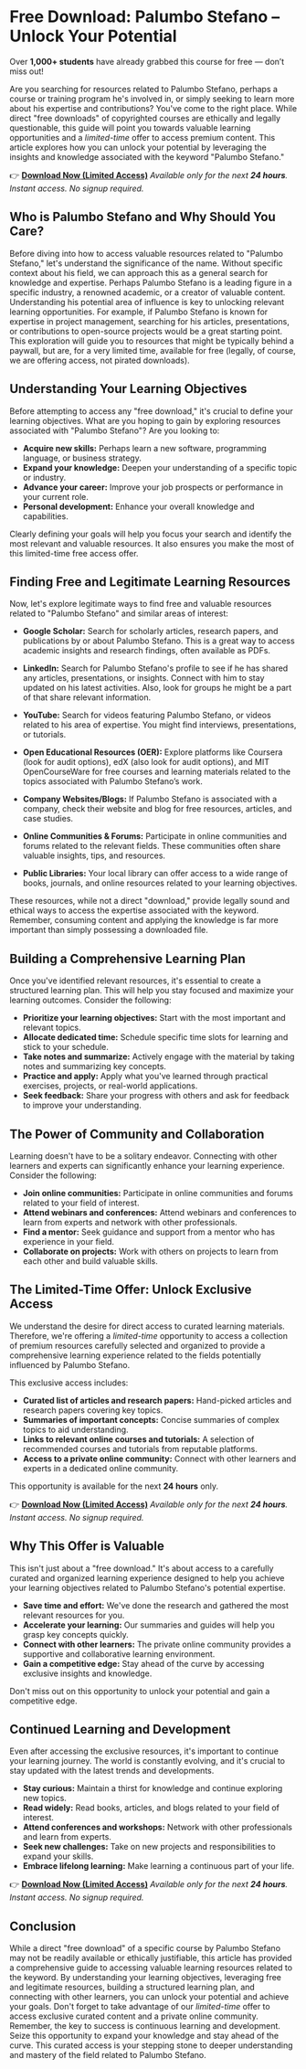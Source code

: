 # Free Download: Palumbo Stefano – Unlock Your Potential

Over **1,000+ students** have already grabbed this course for free — don’t miss out!

Are you searching for resources related to Palumbo Stefano, perhaps a course or training program he's involved in, or simply seeking to learn more about his expertise and contributions? You've come to the right place. While direct "free downloads" of copyrighted courses are ethically and legally questionable, this guide will point you towards valuable learning opportunities and a *limited-time* offer to access premium content. This article explores how you can unlock your potential by leveraging the insights and knowledge associated with the keyword "Palumbo Stefano."

👉 [**Download Now (Limited Access)**](https://udemywork.com/palumbo-stefano)
_Available only for the next **24 hours**. Instant access. No signup required._

## Who is Palumbo Stefano and Why Should You Care?

Before diving into how to access valuable resources related to "Palumbo Stefano," let's understand the significance of the name. Without specific context about his field, we can approach this as a general search for knowledge and expertise. Perhaps Palumbo Stefano is a leading figure in a specific industry, a renowned academic, or a creator of valuable content. Understanding his potential area of influence is key to unlocking relevant learning opportunities. For example, if Palumbo Stefano is known for expertise in project management, searching for his articles, presentations, or contributions to open-source projects would be a great starting point. This exploration will guide you to resources that might be typically behind a paywall, but are, for a very limited time, available for free (legally, of course, we are offering access, not pirated downloads).

## Understanding Your Learning Objectives

Before attempting to access any "free download," it's crucial to define your learning objectives. What are you hoping to gain by exploring resources associated with "Palumbo Stefano"? Are you looking to:

*   **Acquire new skills:** Perhaps learn a new software, programming language, or business strategy.
*   **Expand your knowledge:** Deepen your understanding of a specific topic or industry.
*   **Advance your career:** Improve your job prospects or performance in your current role.
*   **Personal development:** Enhance your overall knowledge and capabilities.

Clearly defining your goals will help you focus your search and identify the most relevant and valuable resources. It also ensures you make the most of this limited-time free access offer.

## Finding Free and Legitimate Learning Resources

Now, let's explore legitimate ways to find free and valuable resources related to "Palumbo Stefano" and similar areas of interest:

*   **Google Scholar:** Search for scholarly articles, research papers, and publications by or about Palumbo Stefano. This is a great way to access academic insights and research findings, often available as PDFs.

*   **LinkedIn:** Search for Palumbo Stefano's profile to see if he has shared any articles, presentations, or insights. Connect with him to stay updated on his latest activities. Also, look for groups he might be a part of that share relevant information.

*   **YouTube:** Search for videos featuring Palumbo Stefano, or videos related to his area of expertise. You might find interviews, presentations, or tutorials.

*   **Open Educational Resources (OER):** Explore platforms like Coursera (look for audit options), edX (also look for audit options), and MIT OpenCourseWare for free courses and learning materials related to the topics associated with Palumbo Stefano’s work.

*   **Company Websites/Blogs:** If Palumbo Stefano is associated with a company, check their website and blog for free resources, articles, and case studies.

*   **Online Communities & Forums:** Participate in online communities and forums related to the relevant fields. These communities often share valuable insights, tips, and resources.

*   **Public Libraries:** Your local library can offer access to a wide range of books, journals, and online resources related to your learning objectives.

These resources, while not a direct "download," provide legally sound and ethical ways to access the expertise associated with the keyword. Remember, consuming content and applying the knowledge is far more important than simply possessing a downloaded file.

## Building a Comprehensive Learning Plan

Once you've identified relevant resources, it's essential to create a structured learning plan. This will help you stay focused and maximize your learning outcomes. Consider the following:

*   **Prioritize your learning objectives:** Start with the most important and relevant topics.
*   **Allocate dedicated time:** Schedule specific time slots for learning and stick to your schedule.
*   **Take notes and summarize:** Actively engage with the material by taking notes and summarizing key concepts.
*   **Practice and apply:** Apply what you've learned through practical exercises, projects, or real-world applications.
*   **Seek feedback:** Share your progress with others and ask for feedback to improve your understanding.

## The Power of Community and Collaboration

Learning doesn't have to be a solitary endeavor. Connecting with other learners and experts can significantly enhance your learning experience. Consider the following:

*   **Join online communities:** Participate in online communities and forums related to your field of interest.
*   **Attend webinars and conferences:** Attend webinars and conferences to learn from experts and network with other professionals.
*   **Find a mentor:** Seek guidance and support from a mentor who has experience in your field.
*   **Collaborate on projects:** Work with others on projects to learn from each other and build valuable skills.

## The Limited-Time Offer: Unlock Exclusive Access

We understand the desire for direct access to curated learning materials. Therefore, we're offering a *limited-time* opportunity to access a collection of premium resources carefully selected and organized to provide a comprehensive learning experience related to the fields potentially influenced by Palumbo Stefano.

This exclusive access includes:

*   **Curated list of articles and research papers:** Hand-picked articles and research papers covering key topics.
*   **Summaries of important concepts:** Concise summaries of complex topics to aid understanding.
*   **Links to relevant online courses and tutorials:** A selection of recommended courses and tutorials from reputable platforms.
*   **Access to a private online community:** Connect with other learners and experts in a dedicated online community.

This opportunity is available for the next **24 hours** only.

👉 [**Download Now (Limited Access)**](https://udemywork.com/palumbo-stefano)
_Available only for the next **24 hours**. Instant access. No signup required._

## Why This Offer is Valuable

This isn't just about a "free download." It's about access to a carefully curated and organized learning experience designed to help you achieve your learning objectives related to Palumbo Stefano's potential expertise.

*   **Save time and effort:** We've done the research and gathered the most relevant resources for you.
*   **Accelerate your learning:** Our summaries and guides will help you grasp key concepts quickly.
*   **Connect with other learners:** The private online community provides a supportive and collaborative learning environment.
*   **Gain a competitive edge:** Stay ahead of the curve by accessing exclusive insights and knowledge.

Don't miss out on this opportunity to unlock your potential and gain a competitive edge.

## Continued Learning and Development

Even after accessing the exclusive resources, it's important to continue your learning journey. The world is constantly evolving, and it's crucial to stay updated with the latest trends and developments.

*   **Stay curious:** Maintain a thirst for knowledge and continue exploring new topics.
*   **Read widely:** Read books, articles, and blogs related to your field of interest.
*   **Attend conferences and workshops:** Network with other professionals and learn from experts.
*   **Seek new challenges:** Take on new projects and responsibilities to expand your skills.
*   **Embrace lifelong learning:** Make learning a continuous part of your life.

👉 [**Download Now (Limited Access)**](https://udemywork.com/palumbo-stefano)
_Available only for the next **24 hours**. Instant access. No signup required._

## Conclusion

While a direct "free download" of a specific course by Palumbo Stefano may not be readily available or ethically justifiable, this article has provided a comprehensive guide to accessing valuable learning resources related to the keyword. By understanding your learning objectives, leveraging free and legitimate resources, building a structured learning plan, and connecting with other learners, you can unlock your potential and achieve your goals. Don't forget to take advantage of our *limited-time* offer to access exclusive curated content and a private online community. Remember, the key to success is continuous learning and development. Seize this opportunity to expand your knowledge and stay ahead of the curve. This curated access is your stepping stone to deeper understanding and mastery of the field related to Palumbo Stefano.
